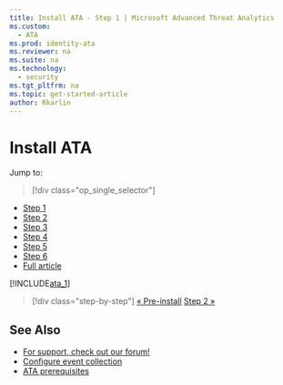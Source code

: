 ```yaml
---
title: Install ATA - Step 1 | Microsoft Advanced Threat Analytics
ms.custom:
  - ATA
ms.prod: identity-ata
ms.reviewer: na
ms.suite: na
ms.technology:
  - security
ms.tgt_pltfrm: na
ms.topic: get-started-article
author: Rkarlin
---
```

# Install ATA

Jump to:
> [!div class="op_single_selector"]
- [Step 1](install-ata-step1.md)
- [Step 2](install-ata-step2.md)
- [Step 3](install-ata-step3.md)
- [Step 4](install-ata-step4.md)
- [Step 5](install-ata-step5.md)
- [Step 6](install-ata-step6.md)
- [Full article](install-ata.md)

[!INCLUDE[ata_1](../includes/install-ata-step1-include.md)]

>[!div class="step-by-step"]
[« Pre-install](install-ata-preinstall.md)
[Step 2 »](install-ata-step2.md)

## See Also

- [For support, check out our forum!](https://social.technet.microsoft.com/Forums/security/en-US/home?forum=mata)
- [Configure event collection](/ATA/plandesign/configure-event-collection.html)
- [ATA prerequisites](/ATA/plandesign/ata-prerequisites.html)
